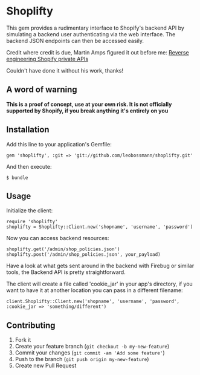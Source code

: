 # Shoplifty

This gem provides a rudimentary interface to Shopify's backend API by simulating a backend user authenticating via the web interface. The backend JSON endpoints can then be accessed easily.

Credit where credit is due, Martin Amps figured it out before me:
[Reverse engineering Shopify private APIs](http://ma.rtin.so/reverse-engineering-shopify-private-apis)

Couldn't have done it without his work, thanks!

## A word of warning

__This is a proof of concept, use at your own risk. It is not officially supported by Shopify, if you break anything it's entirely on you__

## Installation

Add this line to your application's Gemfile:

    gem 'shoplifty', :git => 'git://github.com/leobossmann/shoplifty.git'

And then execute:

    $ bundle

## Usage

Initialize the client:

    require 'shoplifty'
    shoplifty = Shoplifty::Client.new('shopname', 'username', 'password')

Now you can access backend resources:

    shoplifty.get('/admin/shop_policies.json')
    shoplifty.post('/admin/shop_policies.json', your_payload)

Have a look at what gets sent around in the backend with Firebug or similar tools, the Backend API is pretty straightforward.

The client will create a file called 'cookie_jar' in your app's directory, if you want to have it at another location you can pass in a different filename:

    client.Shoplifty::Client.new('shopname', 'username', 'password', :cookie_jar => 'something/different')

## Contributing

1. Fork it
2. Create your feature branch (`git checkout -b my-new-feature`)
3. Commit your changes (`git commit -am 'Add some feature'`)
4. Push to the branch (`git push origin my-new-feature`)
5. Create new Pull Request
